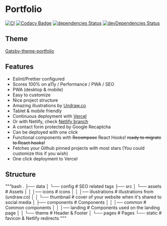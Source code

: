 # Portfolio

[![CI](https://github.com/ArnaudFlaesch/arnaudflaesch.github.io/actions/workflows/ci.yml/badge.svg)](https://github.com/ArnaudFlaesch/arnaudflaesch.github.io/actions)
[![Codacy Badge](https://app.codacy.com/project/badge/Grade/92532453d7fd4c58ba8a659c4f9133d4)](https://www.codacy.com/gh/ArnaudFlaesch/arnaudflaesch.github.io/dashboard?utm_source=github.com&utm_medium=referral&utm_content=ArnaudFlaesch/arnaudflaesch.github.io&utm_campaign=Badge_Grade)
[![dependencies Status](https://status.david-dm.org/gh/ArnaudFlaesch/arnaudflaesch.github.io.svg)](https://david-dm.org/ArnaudFlaesch/arnaudflaesch.github.io)
[![devDependencies Status](https://status.david-dm.org/gh/ArnaudFlaesch/arnaudflaesch.github.io.svg?type=dev)](https://david-dm.org/ArnaudFlaesch/arnaudflaesch.github.io?type=dev)

## Theme

[Gatsby-theme-portfolio](https://github.com/smakosh/gatsby-theme-portfolio)

## Features

- Eslint/Prettier configured
- Scores 100% on a11y / Performance / PWA / SEO
- PWA (desktop & mobile)
- Easy to customize
- Nice project structure
- Amazing illustrations by [Undraw.co](https://undraw.co)
- Tablet & mobile friendly
- Continuous deployment with [Vercel](https://vercel.com/?utm_source=smakosh)
- Or with Netlify, check [Netlify branch](https://github.com/smakosh/gatsby-portfolio-dev/tree/netlify)
- A contact form protected by Google Recaptcha
- Can be deployed with one click
- Functional components with ~~Recompose~~ React Hooks! ~~ready to migrate to React hooks!~~
- Fetches your Github pinned projects with most stars (You could customize this if you wish)
- One click deployment to Vercel

## Structure

"""bash
.
├── data
│ └── config # SEO related tags
├── src
│ └── assets # Assets
│ │ │── icons # icons
│ │ │── illustrations # illustrations from (undraw.co)
│ │ └── thumbnail # cover of your website when it's shared to social media
│ ├── components # Components
│ │ │── common # Common components
│ │ │── landing # Components used on the landing page
│ │ └── theme # Header & Footer
│ └── pages # Pages
└── static # favicon & Netlify redirects
"""
